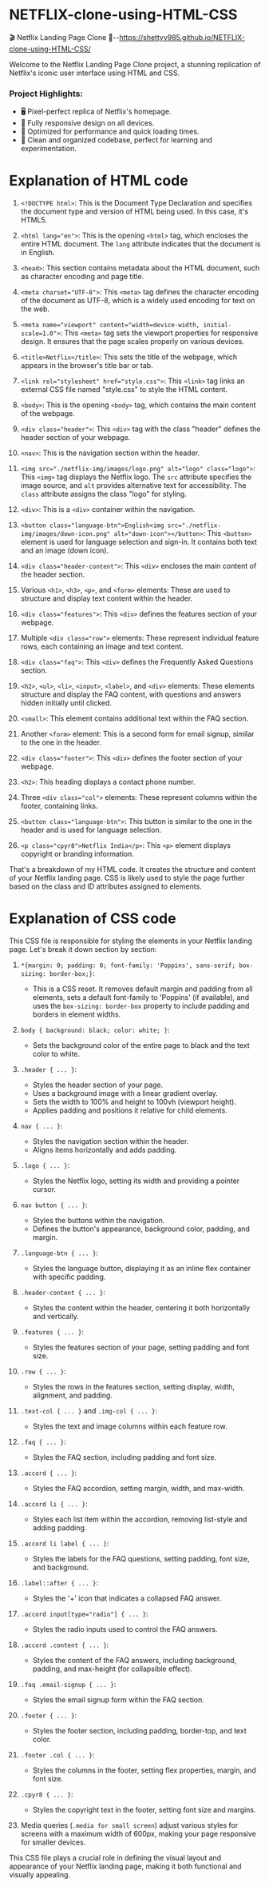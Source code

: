 # NETFLIX-clone-using-HTML-CSS
🎬 Netflix Landing Page Clone 🍿--https://shettyv985.github.io/NETFLIX-clone-using-HTML-CSS/

Welcome to the Netflix Landing Page Clone project, a stunning replication of Netflix's iconic user interface using HTML and CSS.

### Project Highlights:
- 🖥️ Pixel-perfect replica of Netflix's homepage.
- 📱 Fully responsive design on all devices.
- 🚀 Optimized for performance and quick loading times.
- 🧩 Clean and organized codebase, perfect for learning and experimentation.

# Explanation of HTML code
1. `<!DOCTYPE html>`: This is the Document Type Declaration and specifies the document type and version of HTML being used. In this case, it's HTML5.

2. `<html lang="en">`: This is the opening `<html>` tag, which encloses the entire HTML document. The `lang` attribute indicates that the document is in English.

3. `<head>`: This section contains metadata about the HTML document, such as character encoding and page title.

4. `<meta charset="UTF-8">`: This `<meta>` tag defines the character encoding of the document as UTF-8, which is a widely used encoding for text on the web.

5. `<meta name="viewport" content="width=device-width, initial-scale=1.0">`: This `<meta>` tag sets the viewport properties for responsive design. It ensures that the page scales properly on various devices.

6. `<title>Netflix</title>`: This sets the title of the webpage, which appears in the browser's title bar or tab.

7. `<link rel="stylesheet" href="style.css">`: This `<link>` tag links an external CSS file named "style.css" to style the HTML content.

8. `<body>`: This is the opening `<body>` tag, which contains the main content of the webpage.

9. `<div class="header">`: This `<div>` tag with the class "header" defines the header section of your webpage.

10. `<nav>`: This is the navigation section within the header.

11. `<img src="./netflix-img/images/logo.png" alt="logo" class="logo">`: This `<img>` tag displays the Netflix logo. The `src` attribute specifies the image source, and `alt` provides alternative text for accessibility. The `class` attribute assigns the class "logo" for styling.

12. `<div>`: This is a `<div>` container within the navigation.

13. `<button class="language-btn">English<img src="./netflix-img/images/down-icon.png" alt="down-icon"></button>`: This `<button>` element is used for language selection and sign-in. It contains both text and an image (down icon).

14. `<div class="header-content">`: This `<div>` encloses the main content of the header section.

15. Various `<h1>`, `<h3>`, `<p>`, and `<form>` elements: These are used to structure and display text content within the header.

16. `<div class="features">`: This `<div>` defines the features section of your webpage.

17. Multiple `<div class="row">` elements: These represent individual feature rows, each containing an image and text content.

18. `<div class="faq">`: This `<div>` defines the Frequently Asked Questions section.

19. `<h2>`, `<ul>`, `<li>`, `<input>`, `<label>`, and `<div>` elements: These elements structure and display the FAQ content, with questions and answers hidden initially until clicked.

20. `<small>`: This element contains additional text within the FAQ section.

21. Another `<form>` element: This is a second form for email signup, similar to the one in the header.

22. `<div class="footer">`: This `<div>` defines the footer section of your webpage.

23. `<h2>`: This heading displays a contact phone number.

24. Three `<div class="col">` elements: These represent columns within the footer, containing links.

25. `<button class="language-btn">`: This button is similar to the one in the header and is used for language selection.

26. `<p class="cpyr8">Netflix India</p>`: This `<p>` element displays copyright or branding information.

That's a breakdown of my HTML code. It creates the structure and content of your Netflix landing page. CSS is likely used to style the page further based on the class and ID attributes assigned to elements.


# Explanation of CSS code
This CSS file is responsible for styling the elements in your Netflix landing page. Let's break it down section by section:

1. `*{margin: 0; padding: 0; font-family: 'Poppins', sans-serif; box-sizing: border-box;}`:
   - This is a CSS reset. It removes default margin and padding from all elements, sets a default font-family to 'Poppins' (if available), and uses the `box-sizing: border-box` property to include padding and borders in element widths.

2. `body { background: black; color: white; }`:
   - Sets the background color of the entire page to black and the text color to white.

3. `.header { ... }`:
   - Styles the header section of your page.
   - Uses a background image with a linear gradient overlay.
   - Sets the width to 100% and height to 100vh (viewport height).
   - Applies padding and positions it relative for child elements.

4. `nav { ... }`:
   - Styles the navigation section within the header.
   - Aligns items horizontally and adds padding.

5. `.logo { ... }`:
   - Styles the Netflix logo, setting its width and providing a pointer cursor.

6. `nav button { ... }`:
   - Styles the buttons within the navigation.
   - Defines the button's appearance, background color, padding, and margin.

7. `.language-btn { ... }`:
   - Styles the language button, displaying it as an inline flex container with specific padding.

8. `.header-content { ... }`:
   - Styles the content within the header, centering it both horizontally and vertically.

9. `.features { ... }`:
   - Styles the features section of your page, setting padding and font size.

10. `.row { ... }`:
    - Styles the rows in the features section, setting display, width, alignment, and padding.

11. `.text-col { ... }` and `.img-col { ... }`:
    - Styles the text and image columns within each feature row.

12. `.faq { ... }`:
    - Styles the FAQ section, including padding and font size.

13. `.accord { ... }`:
    - Styles the FAQ accordion, setting margin, width, and max-width.

14. `.accord li { ... }`:
    - Styles each list item within the accordion, removing list-style and adding padding.

15. `.accord li label { ... }`:
    - Styles the labels for the FAQ questions, setting padding, font size, and background.

16. `.label::after { ... }`:
    - Styles the '+' icon that indicates a collapsed FAQ answer.

17. `.accord input[type="radio"] { ... }`:
    - Styles the radio inputs used to control the FAQ answers.

18. `.accord .content { ... }`:
    - Styles the content of the FAQ answers, including background, padding, and max-height (for collapsible effect).

19. `.faq .email-signup { ... }`:
    - Styles the email signup form within the FAQ section.

20. `.footer { ... }`:
    - Styles the footer section, including padding, border-top, and text color.

21. `.footer .col { ... }`:
    - Styles the columns in the footer, setting flex properties, margin, and font size.

22. `.cpyr8 { ... }`:
    - Styles the copyright text in the footer, setting font size and margins.

23. Media queries (`.media for small screen`) adjust various styles for screens with a maximum width of 600px, making your page responsive for smaller devices.

This CSS file plays a crucial role in defining the visual layout and appearance of your Netflix landing page, making it both functional and visually appealing.


